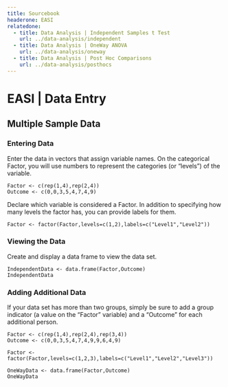 ```yaml
---
title: Sourcebook
headerone: EASI
relatedone:
  - title: Data Analysis | Independent Samples t Test
    url: ../data-analysis/independent
  - title: Data Analysis | OneWay ANOVA
    url: ../data-analysis/oneway
  - title: Data Analysis | Post Hoc Comparisons
    url: ../data-analysis/posthocs
---
```


# EASI | Data Entry

## Multiple Sample Data

### Entering Data

Enter the data in vectors that assign variable names. On the categorical Factor, you will use numbers to represent the categories (or “levels”) of the variable.

```{r}
Factor <- c(rep(1,4),rep(2,4))
Outcome <- c(0,0,3,5,4,7,4,9)
```

Declare which variable is considered a Factor. In addition to specifying how many levels the factor has, you can provide labels for them.

```{r}
Factor <- factor(Factor,levels=c(1,2),labels=c("Level1","Level2"))
```

### Viewing the Data

Create and display a data frame to view the data set.

```{r}
IndependentData <- data.frame(Factor,Outcome)
IndependentData
```

### Adding Additional Data

If your data set has more than two groups, simply be sure to add a group indicator (a value on the “Factor” variable) and a “Outcome” for each additional person.

```{r}
Factor <- c(rep(1,4),rep(2,4),rep(3,4))
Outcome <- c(0,0,3,5,4,7,4,9,9,6,4,9)
```

```{r}
Factor <- factor(Factor,levels=c(1,2,3),labels=c("Level1","Level2","Level3"))
```

```{r}
OneWayData <- data.frame(Factor,Outcome)
OneWayData
```
